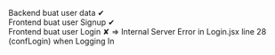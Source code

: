 Backend buat user data ✔<br>
Frontend buat user Signup ✔<br>
Frontend buat user Login ✘ => Internal Server Error in Login.jsx line 28 (confLogin) when Logging In<br>
